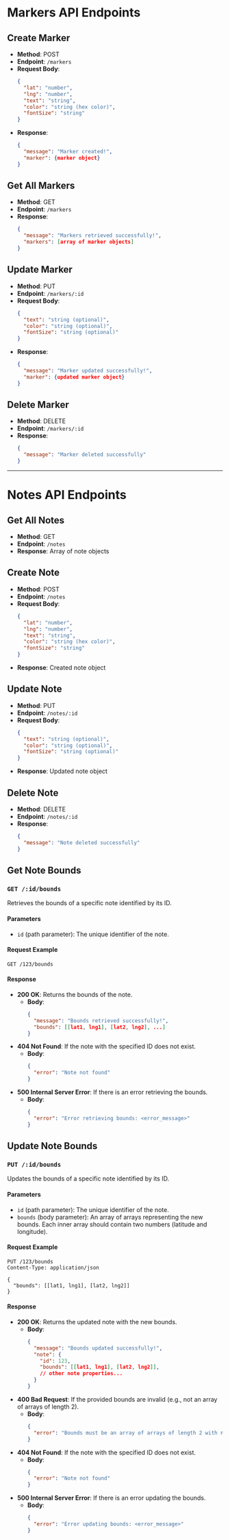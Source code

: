 # Markers API Endpoints

## Create Marker

- **Method**: POST
- **Endpoint**: `/markers`
- **Request Body**:
  ```json
  {
    "lat": "number",
    "lng": "number",
    "text": "string",
    "color": "string (hex color)",
    "fontSize": "string"
  }
  ```
- **Response**:
  ```json
  {
    "message": "Marker created!",
    "marker": {marker object}
  }
  ```

## Get All Markers

- **Method**: GET
- **Endpoint**: `/markers`
- **Response**:
  ```json
  {
    "message": "Markers retrieved successfully!",
    "markers": [array of marker objects]
  }
  ```

## Update Marker

- **Method**: PUT
- **Endpoint**: `/markers/:id`
- **Request Body**:
  ```json
  {
    "text": "string (optional)",
    "color": "string (optional)",
    "fontSize": "string (optional)"
  }
  ```
- **Response**:
  ```json
  {
    "message": "Marker updated successfully!",
    "marker": {updated marker object}
  }
  ```

## Delete Marker

- **Method**: DELETE
- **Endpoint**: `/markers/:id`
- **Response**:
  ```json
  {
    "message": "Marker deleted successfully"
  }
  ```

---

# Notes API Endpoints

## Get All Notes

- **Method**: GET
- **Endpoint**: `/notes`
- **Response**: Array of note objects

## Create Note

- **Method**: POST
- **Endpoint**: `/notes`
- **Request Body**:
  ```json
  {
    "lat": "number",
    "lng": "number",
    "text": "string",
    "color": "string (hex color)",
    "fontSize": "string"
  }
  ```
- **Response**: Created note object

## Update Note

- **Method**: PUT
- **Endpoint**: `/notes/:id`
- **Request Body**:
  ```json
  {
    "text": "string (optional)",
    "color": "string (optional)",
    "fontSize": "string (optional)"
  }
  ```
- **Response**: Updated note object

## Delete Note

- **Method**: DELETE
- **Endpoint**: `/notes/:id`
- **Response**:
  ```json
  {
    "message": "Note deleted successfully"
  }
  ```

## Get Note Bounds

### `GET /:id/bounds`

Retrieves the bounds of a specific note identified by its ID.

#### Parameters

- `id` (path parameter): The unique identifier of the note.

#### Request Example

```http
GET /123/bounds
```

#### Response

- **200 OK**: Returns the bounds of the note.
  - **Body**:
    ```json
    {
      "message": "Bounds retrieved successfully!",
      "bounds": [[lat1, lng1], [lat2, lng2], ...]
    }
    ```
- **404 Not Found**: If the note with the specified ID does not exist.
  - **Body**:
    ```json
    {
      "error": "Note not found"
    }
    ```
- **500 Internal Server Error**: If there is an error retrieving the bounds.
  - **Body**:
    ```json
    {
      "error": "Error retrieving bounds: <error_message>"
    }
    ```

## Update Note Bounds

### `PUT /:id/bounds`

Updates the bounds of a specific note identified by its ID.

#### Parameters

- `id` (path parameter): The unique identifier of the note.
- `bounds` (body parameter): An array of arrays representing the new bounds. Each inner array should contain two numbers (latitude and longitude).

#### Request Example

```http
PUT /123/bounds
Content-Type: application/json

{
  "bounds": [[lat1, lng1], [lat2, lng2]]
}
```

#### Response

- **200 OK**: Returns the updated note with the new bounds.
  - **Body**:
    ```json
    {
      "message": "Bounds updated successfully!",
      "note": {
        "id": 123,
        "bounds": [[lat1, lng1], [lat2, lng2]],
        // other note properties...
      }
    }
    ```
- **400 Bad Request**: If the provided bounds are invalid (e.g., not an array of arrays of length 2).
  - **Body**:
    ```json
    {
      "error": "Bounds must be an array of arrays of length 2 with numbers."
    }
    ```
- **404 Not Found**: If the note with the specified ID does not exist.
  - **Body**:
    ```json
    {
      "error": "Note not found"
    }
    ```
- **500 Internal Server Error**: If there is an error updating the bounds.
  - **Body**:
    ```json
    {
      "error": "Error updating bounds: <error_message>"
    }
    ```
